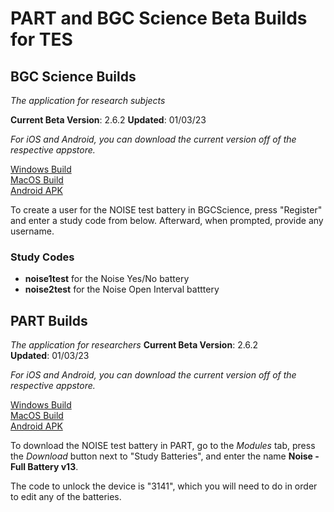 # PART and BGC Science Beta Builds for TES

## BGC Science Builds

_The application for research subjects_

**Current Beta Version**: 2.6.2 
**Updated**: 01/03/23

*For iOS and Android, you can download the current version off of the respective appstore.*

[Windows Build](https://bgcgamefiles.s3.us-east-2.amazonaws.com/PART/Builds/v2.6.2/BGCScience_2.6.2_22.12.12_WINx64.zip)  
[MacOS Build](https://bgcgamefiles.s3.us-east-2.amazonaws.com/PART/Builds/v2.6.2/BGCScience_2.6.2_22.12.12_MacOS.dmg)  
[Android APK](https://bgcgamefiles.s3.us-east-2.amazonaws.com/PART/Builds/v2.6.2/BGCScience_2.6.2_22.12.07_Android.apk)  

To create a user for the NOISE test battery in BGCScience, press "Register" and enter a study code from below. Afterward, when prompted, provide any username.

### Study Codes
* **noise1test** for the Noise Yes/No battery
* **noise2test** for the Noise Open Interval batttery

## PART Builds

_The application for researchers_
**Current Beta Version**: 2.6.2  
**Updated**: 01/03/23

*For iOS and Android, you can download the current version off of the respective appstore.*

[Windows Build](https://bgcgamefiles.s3.us-east-2.amazonaws.com/PART/Builds/v2.6.2/PART_2.6.2_22.12.12_WINx64.zip)  
[MacOS Build](https://bgcgamefiles.s3.us-east-2.amazonaws.com/PART/Builds/v2.6.2/PART_2.6.2_22.12.12_MacOS.dmg)  
[Android APK](https://bgcgamefiles.s3.us-east-2.amazonaws.com/PART/Builds/v2.6.2/PART_2.6.2_22.12.07_Android.apk)  

To download the NOISE test battery in PART, go to the _Modules_ tab, press the _Download_ button next to "Study Batteries", and enter the name **Noise - Full Battery v13**.

The code to unlock the device is "3141", which you will need to do in order to edit any of the batteries.


